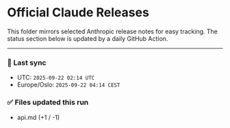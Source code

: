 # Official Claude Releases

This folder mirrors selected Anthropic release notes for easy tracking.
The status section below is updated by a daily GitHub Action.


---

<!-- sync-status:start -->

### 🔄 Last sync
- UTC: `2025-09-22 02:14 UTC`
- Europe/Oslo: `2025-09-22 04:14 CEST`

### ✅ Files updated this run

- api.md (+1 / -1)<!-- sync-status:end -->
































